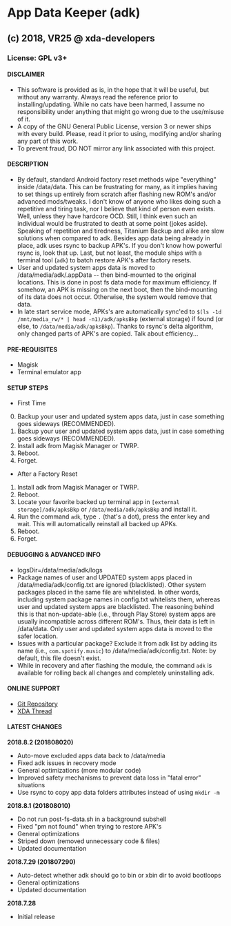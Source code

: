 # App Data Keeper (adk) 
## (c) 2018, VR25 @ xda-developers
### License: GPL v3+



#### DISCLAIMER

- This software is provided as is, in the hope that it will be useful, but without any warranty. Always read the reference prior to installing/updating. While no cats have been harmed, I assume no responsibility under anything that might go wrong due to the use/misuse of it.
- A copy of the GNU General Public License, version 3 or newer ships with every build. Please, read it prior to using, modifying and/or sharing any part of this work.
- To prevent fraud, DO NOT mirror any link associated with this project.



#### DESCRIPTION

- By default, standard Android factory reset methods wipe "everything" inside /data/data. This can be frustrating for many, as it implies having to set things up entirely from scratch after flashing new ROM's and/or advanced mods/tweaks. I don't know of anyone who likes doing such a repetitive and tiring task, nor I believe that kind of person even exists. Well, unless they have hardcore OCD. Still, I think even such an individual would be frustrated to death at some point (jokes aside). Speaking of repetition and tiredness, Titanium Backup and alike are slow solutions when compared to adk. Besides app data being already in place, adk uses rsync to backup APK's. If you don't know how powerful rsync is, look that up. Last, but not least, the module ships with a terminal tool (`adk`) to batch restore APK's after factory resets.
- User and updated system apps data is moved to /data/media/adk/.appData -- then bind-mounted to the original locations. This is done in post fs data mode for maximum efficiency. If somehow, an APK is missing on the next boot, then the bind-mounting of its data does not occur. Otherwise, the system would remove that data.
- In late start service mode, APKs's are automatically sync'ed to `$(ls -1d /mnt/media_rw/* | head -n1)/adk/apksBkp` (external storage) if found (or else, to `/data/media/adk/apksBkp`). Thanks to rsync's delta algorithm, only changed parts of APK's are copied. Talk about efficiency...



#### PRE-REQUISITES

- Magisk
- Terminal emulator app



#### SETUP STEPS

- First Time
0. Backup your user and updated system apps data, just in case something goes sideways (RECOMMENDED).
1. Backup your user and updated system apps data, just in case something goes sideways (RECOMMENDED).
2. Install adk from Magisk Manager or TWRP.
3. Reboot.
4. Forget.

- After a Factory Reset
1. Install adk from Magisk Manager or TWRP.
2. Reboot.
3. Locate your favorite backed up terminal app in `[external storage]/adk/apksBkp` or `/data/media/adk/apksBkp` and install it.
4. Run the command `adk`, type `.` (that's a dot), press the enter key and wait. This will automatically reinstall all backed up APKs.
5. Reboot.
6. Forget.



#### DEBUGGING & ADVANCED INFO

- logsDir=/data/media/adk/logs
- Package names of user and UPDATED system apps placed in /data/media/adk/config.txt are ignored (blacklisted). Other system packages placed in the same file are whitelisted. In other words, including system package names in config.txt whitelists them, whereas user and updated system apps are blacklisted. The reasoning behind this is that non-update-able (i.e., through Play Store) system apps are usually incompatible across different ROM's. Thus, their data is left in /data/data. Only user and updated system apps data is moved to the safer location.
- Issues with a particular package? Exclude it from adk list by adding its name (i.e., `com.spotify.music`) to /data/media/adk/config.txt. Note: by default, this file doesn't exist.
- While in recovery and after flashing the module, the command `adk` is available for rolling back all changes and completely uninstalling adk.



#### ONLINE SUPPORT

- [Git Repository](https://github.com/Magisk-Modules-Repo/App-Data-Keeper)
- [XDA Thread](https://forum.xda-developers.com/apps/magisk/magisk-module-app-data-keeper-adk-t3822278)



#### LATEST CHANGES

**2018.8.2 (201808020)**
- Auto-move excluded apps data back to /data/media
- Fixed adk issues in recovery mode
- General optimizations (more modular code)
- Improved safety mechanisms to prevent data loss in "fatal error" situations
- Use rsync to copy app data folders attributes instead of using `mkdir -m`

**2018.8.1 (201808010)**
- Do not run post-fs-data.sh in a background subshell
- Fixed "pm not found" when trying to restore APK's
- General optimizations
- Striped down (removed unnecessary code & files)
- Updated documentation

**2018.7.29 (201807290)**
- Auto-detect whether adk should go to bin or xbin dir to avoid bootloops
- General optimizations
- Updated documentation

**2018.7.28**
- Initial release

